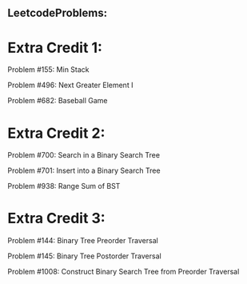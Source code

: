 ## LeetcodeProblems: 

# Extra Credit 1:
Problem #155: Min Stack

Problem #496: Next Greater Element I

Problem #682: Baseball Game

# Extra Credit 2:
Problem #700: Search in a Binary Search Tree

Problem #701: Insert into a Binary Search Tree

Problem #938: Range Sum of BST

# Extra Credit 3: 
Problem #144: Binary Tree Preorder Traversal

Problem #145: Binary Tree Postorder Traversal

Problem #1008: Construct Binary Search Tree from Preorder Traversal
